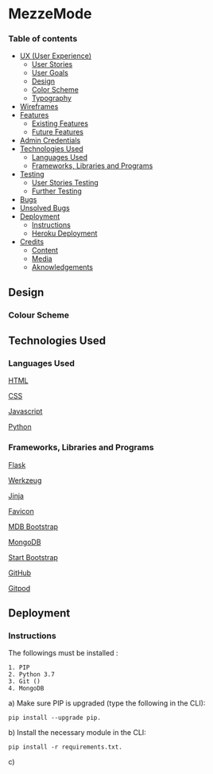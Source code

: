 # MezzeMode







### Table of contents 
* [UX (User Experience)](#ux--user-experience-)
    + [User Stories](#user-stories)
    + [User Goals](#user-goals)
    + [Design](#design) 
    + [Color Scheme](#color-scheme) 
    + [Typography](#typography)
* [Wireframes](#wireframes)    
* [Features](#features)
   + [Existing Features](#existing-features)
   + [Future Features](#future-features) 
* [Admin Credentials](#admin-credentials)
* [Technologies Used](#technologies-used)
   + [Languages Used](#languages-used)
   + [Frameworks, Libraries and Programs](#frameworks)
* [Testing](#testing)
    + [User Stories Testing]()
    + [Further Testing]()
* [Bugs](#bugs)
* [Unsolved Bugs]()
* [Deployment](#deployment)
    + [Instructions](#instructions)
    + [Heroku Deployment](#heroku-deployment)
* [Credits](#credits)
    + [Content]()
    + [Media]()
    + [Aknowledgements]()
 
## Design
### Colour Scheme




## Technologies Used 
### Languages Used
   [HTML](https://en.wikipedia.org/wiki/HTML)

   [CSS](https://en.wikipedia.org/wiki/CSS)

   [Javascript](https://en.wikipedia.org/wiki/JavaScript)

   [Python](https://en.wikipedia.org/wiki/Python_(programming_language))

### Frameworks, Libraries and Programs
[Flask](https://flask.palletsprojects.com/en/2.0.x/)

[Werkzeug](https://flask.palletsprojects.com/en/2.0.x/)

[Jinja](https://flask.palletsprojects.com/en/2.0.x/)

[Favicon](https://en.wikipedia.org/wiki/Favicon)

[MDB Bootstrap](https://mdbootstrap.com/)

[MongoDB](https://www.mongodb.com/cloud/atlas/register)

[Start Bootstrap](https://startbootstrap.com/)

[GitHub](https://github.com/)

[Gitpod](https://www.gitpod.io/)


## Deployment
### Instructions

The followings must be installed :

    1. PIP
    2. Python 3.7
    3. Git ()
    4. MongoDB

a) Make sure PIP is upgraded (type the following in the CLI): 

    pip install --upgrade pip.

b) Install the necessary module in the CLI:

    pip install -r requirements.txt.

c)